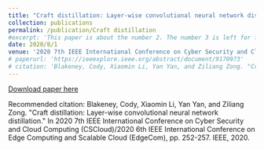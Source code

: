 ```yaml
---
title: "Craft distillation: Layer-wise convolutional neural network distillation"
collection: publications
permalink: /publication/Craft distillation
#excerpt: 'This paper is about the number 2. The number 3 is left for future work.'
date: 2020/8/1
venue: '2020 7th IEEE International Conference on Cyber Security and Cloud Computing (CSCloud)/2020 6th IEEE International Conference on Edge Computing and Scalable Cloud (EdgeCom)'
# paperurl: 'https://ieeexplore.ieee.org/abstract/document/9170973'
# citation: 'Blakeney, Cody, Xiaomin Li, Yan Yan, and Ziliang Zong. "Craft distillation: Layer-wise convolutional neural network distillation." In 2020 7th IEEE International Conference on Cyber Security and Cloud Computing (CSCloud)/2020 6th IEEE International Conference on Edge Computing and Scalable Cloud (EdgeCom), pp. 252-257. IEEE, 2020.'
---
```


[Download paper here](https://ieeexplore.ieee.org/abstract/document/9170973)

Recommended citation: Blakeney, Cody, Xiaomin Li, Yan Yan, and Ziliang Zong. "Craft distillation: Layer-wise convolutional neural network distillation." In 2020 7th IEEE International Conference on Cyber Security and Cloud Computing (CSCloud)/2020 6th IEEE International Conference on Edge Computing and Scalable Cloud (EdgeCom), pp. 252-257. IEEE, 2020.